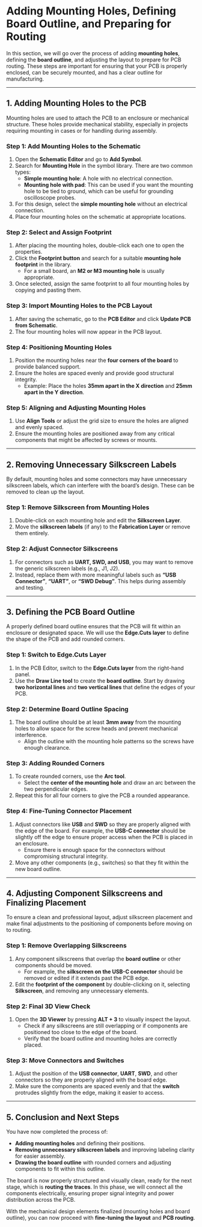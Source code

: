 # Adding Mounting Holes, Defining Board Outline, and Preparing for Routing

In this section, we will go over the process of adding **mounting holes**, defining the **board outline**, and adjusting the layout to prepare for PCB routing. These steps are important for ensuring that your PCB is properly enclosed, can be securely mounted, and has a clear outline for manufacturing.

---

## **1. Adding Mounting Holes to the PCB**

Mounting holes are used to attach the PCB to an enclosure or mechanical structure. These holes provide mechanical stability, especially in projects requiring mounting in cases or for handling during assembly.

### **Step 1: Add Mounting Holes to the Schematic**
1. Open the **Schematic Editor** and go to **Add Symbol**.
2. Search for **Mounting Hole** in the symbol library. There are two common types:
   - **Simple mounting hole**: A hole with no electrical connection.
   - **Mounting hole with pad**: This can be used if you want the mounting hole to be tied to ground, which can be useful for grounding oscilloscope probes.
3. For this design, select the **simple mounting hole** without an electrical connection.
4. Place four mounting holes on the schematic at appropriate locations.

### **Step 2: Select and Assign Footprint**
1. After placing the mounting holes, double-click each one to open the properties.
2. Click the **Footprint button** and search for a suitable **mounting hole footprint** in the library.
   - For a small board, an **M2 or M3 mounting hole** is usually appropriate.
3. Once selected, assign the same footprint to all four mounting holes by copying and pasting them.

### **Step 3: Import Mounting Holes to the PCB Layout**
1. After saving the schematic, go to the **PCB Editor** and click **Update PCB from Schematic**.
2. The four mounting holes will now appear in the PCB layout.

### **Step 4: Positioning Mounting Holes**
1. Position the mounting holes near the **four corners of the board** to provide balanced support.
2. Ensure the holes are spaced evenly and provide good structural integrity.
   - Example: Place the holes **35mm apart in the X direction** and **25mm apart in the Y direction**.

### **Step 5: Aligning and Adjusting Mounting Holes**
1. Use **Align Tools** or adjust the grid size to ensure the holes are aligned and evenly spaced.
2. Ensure the mounting holes are positioned away from any critical components that might be affected by screws or mounts.

---

## **2. Removing Unnecessary Silkscreen Labels**

By default, mounting holes and some connectors may have unnecessary silkscreen labels, which can interfere with the board’s design. These can be removed to clean up the layout.

### **Step 1: Remove Silkscreen from Mounting Holes**
1. Double-click on each mounting hole and edit the **Silkscreen Layer**.
2. Move the **silkscreen labels** (if any) to the **Fabrication Layer** or remove them entirely.

### **Step 2: Adjust Connector Silkscreens**
1. For connectors such as **UART, SWD, and USB**, you may want to remove the generic silkscreen labels (e.g., J1, J2).
2. Instead, replace them with more meaningful labels such as **“USB Connector”**, **“UART”**, or **“SWD Debug”**. This helps during assembly and testing.

---

## **3. Defining the PCB Board Outline**

A properly defined board outline ensures that the PCB will fit within an enclosure or designated space. We will use the **Edge.Cuts layer** to define the shape of the PCB and add rounded corners.

### **Step 1: Switch to Edge.Cuts Layer**
1. In the PCB Editor, switch to the **Edge.Cuts layer** from the right-hand panel.
2. Use the **Draw Line tool** to create the **board outline**. Start by drawing **two horizontal lines** and **two vertical lines** that define the edges of your PCB.

### **Step 2: Determine Board Outline Spacing**
1. The board outline should be at least **3mm away** from the mounting holes to allow space for the screw heads and prevent mechanical interference.
   - Align the outline with the mounting hole patterns so the screws have enough clearance.
   
### **Step 3: Adding Rounded Corners**
1. To create rounded corners, use the **Arc tool**.
   - Select the **center of the mounting hole** and draw an arc between the two perpendicular edges.
2. Repeat this for all four corners to give the PCB a rounded appearance.

### **Step 4: Fine-Tuning Connector Placement**
1. Adjust connectors like **USB** and **SWD** so they are properly aligned with the edge of the board. For example, the **USB-C connector** should be slightly off the edge to ensure proper access when the PCB is placed in an enclosure.
   - Ensure there is enough space for the connectors without compromising structural integrity.
2. Move any other components (e.g., switches) so that they fit within the new board outline.

---

## **4. Adjusting Component Silkscreens and Finalizing Placement**

To ensure a clean and professional layout, adjust silkscreen placement and make final adjustments to the positioning of components before moving on to routing.

### **Step 1: Remove Overlapping Silkscreens**
1. Any component silkscreens that overlap the **board outline** or other components should be moved.
   - For example, the **silkscreen on the USB-C connector** should be removed or edited if it extends past the PCB edge.
2. Edit the **footprint of the component** by double-clicking on it, selecting **Silkscreen**, and removing any unnecessary elements.

### **Step 2: Final 3D View Check**
1. Open the **3D Viewer** by pressing **ALT + 3** to visually inspect the layout.
   - Check if any silkscreens are still overlapping or if components are positioned too close to the edge of the board.
   - Verify that the board outline and mounting holes are correctly placed.

### **Step 3: Move Connectors and Switches**
1. Adjust the position of the **USB connector**, **UART**, **SWD**, and other connectors so they are properly aligned with the board edge.
2. Make sure the components are spaced evenly and that the **switch** protrudes slightly from the edge, making it easier to access.

---

## **5. Conclusion and Next Steps**

You have now completed the process of:
- **Adding mounting holes** and defining their positions.
- **Removing unnecessary silkscreen labels** and improving labeling clarity for easier assembly.
- **Drawing the board outline** with rounded corners and adjusting components to fit within this outline.

The board is now properly structured and visually clean, ready for the next stage, which is **routing the traces**. In this phase, we will connect all the components electrically, ensuring proper signal integrity and power distribution across the PCB.

With the mechanical design elements finalized (mounting holes and board outline), you can now proceed with **fine-tuning the layout** and **PCB routing**.